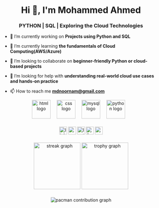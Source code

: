 <h1 align="center">Hi 👋, I'm Mohammed Ahmed</h1>
<h3 align="center">PYTHON | SQL | Exploring the Cloud Technologies</h3>



- 🔭 I’m currently working on **Projects using Python and SQL**

- 🌱 I’m currently learning **the fundamentals of Cloud Computing(AWS/Azure)**

- 👯 I’m looking to collaborate on **beginner-friendly Python or cloud-based projects**

- 🤝 I’m looking for help with **understanding real-world cloud use cases and hands-on practice**

- 📫 How to reach me **mdnoornam@gmail.com**

<div align="center">
  <img src="https://skillicons.dev/icons?i=html" height="60" alt="html logo"  />
  <img width="12" />
  <img src="https://skillicons.dev/icons?i=css" height="60" alt="css logo"  />
  <img width="12" />
  <img src="https://skillicons.dev/icons?i=mysql" height="60" alt="mysql logo"  />
  <img width="12" />
  <img src="https://skillicons.dev/icons?i=py" height="60" alt="python logo"  />
  <img width="12" />
 

###

<div align="center">
  <img src="https://img.shields.io/static/v1?message=LinkedIn&logo=linkedin&label=&color=0077B5&logoColor=white&labelColor=&style=for-the-badge" height="25" alt="linkedin logo"  />
  <img src="https://img.shields.io/static/v1?message=codechef&logo=codechef&label=&color=1DA1F2&logoColor=white&labelColor=&style=for-the-badge" height="25" alt="codechef logo"  />
  <img src="https://img.shields.io/static/v1?message=leetcode&logo=leetcode&label=&color=7289DA&logoColor=white&labelColor=&style=for-the-badge" height="25" alt="leetcode logo"  />
  <img src="https://img.shields.io/static/v1?message=Hackerrank&logo=hackerrank&label=&color=9146FF&logoColor=white&labelColor=&style=for-the-badge" height="25" alt="hackerrank logo"  />
  <img src="https://img.shields.io/static/v1?message=gmail&logo=gmail&label=&color=0A0A0A&logoColor=white&labelColor=&style=for-the-badge" height="25" alt="gmail logo"  />
</div>

###

<div align="center">
  <img src="https://streak-stats.demolab.com?user=maurodesouza&locale=en&mode=daily&theme=dracula&hide_border=false&border_radius=5&order=3" height="150" alt="streak graph"  />
  <img src="https://github-profile-trophy.vercel.app?username=maurodesouza&theme=dracula&column=-1&row=1&margin-w=8&margin-h=8&no-bg=false&no-frame=false&order=4" height="150" alt="trophy graph"  />
</div>

###

<picture>
  <source media="(prefers-color-scheme: dark)" srcset="https://raw.githubusercontent.com/mohammedahmed043/mohammedahmed043/output/pacman-contribution-graph-dark.svg">
  <source media="(prefers-color-scheme: light)" srcset="https://raw.githubusercontent.com/mohammedahmed043/mohammedahmed043/output/pacman-contribution-graph.svg">
  <img alt="pacman contribution graph" src="https://raw.githubusercontent.com/mohammedahmed043/mohammedahmed043/output/pacman-contribution-graph.svg">
</picture>

###
